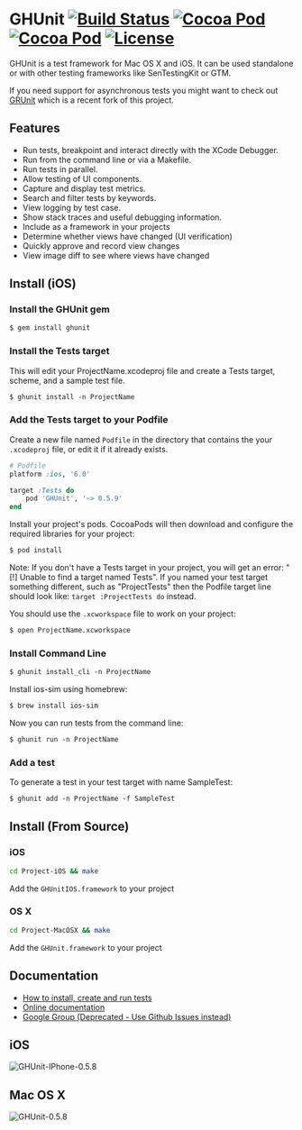 # GHUnit [![Build Status](https://travis-ci.org/gh-unit/gh-unit.png)](https://travis-ci.org/gh-unit/gh-unit) [![Cocoa Pod](https://cocoapod-badges.herokuapp.com/v/GHUnit/badge.png)](http://gh-unit.github.io/gh-unit/) [![Cocoa Pod](https://cocoapod-badges.herokuapp.com/p/GHUnit/badge.png)](http://gh-unit.github.io/gh-unit/) [![License](https://go-shields.herokuapp.com/license-MIT-blue.png)](http://opensource.org/licenses/MIT)

GHUnit is a test framework for Mac OS X and iOS.
It can be used standalone or with other testing frameworks like SenTestingKit or GTM.

If you need support for asynchronous tests you might want to check out [GRUnit](https://github.com/gabriel/GRUnit) which is a recent fork of this project.

## Features

- Run tests, breakpoint and interact directly with the XCode Debugger.
- Run from the command line or via a Makefile.
- Run tests in parallel.
- Allow testing of UI components.
- Capture and display test metrics.
- Search and filter tests by keywords.
- View logging by test case.
- Show stack traces and useful debugging information.
- Include as a framework in your projects
- Determine whether views have changed (UI verification)
- Quickly approve and record view changes
- View image diff to see where views have changed

## Install (iOS)

### Install the GHUnit gem

```xml
$ gem install ghunit
```

### Install the Tests target

This will edit your ProjectName.xcodeproj file and create a Tests target, scheme, and a sample test file.

```xml
$ ghunit install -n ProjectName
```

### Add the Tests target to your Podfile

Create a new file named `Podfile` in the directory that contains the your `.xcodeproj` file, or edit it if it already exists.

```ruby
# Podfile
platform :ios, '6.0'

target :Tests do
	pod 'GHUnit', '~> 0.5.9'
end
```

Install your project's pods. CocoaPods will then download and configure the required libraries for your project:
```xml
$ pod install
```

Note: If you don't have a Tests target in your project, you will get an error: "[!] Unable to find a target named Tests". If you named your test target something different, such as "ProjectTests" then the Podfile target line should look like: `target :ProjectTests do` instead.

You should use the `.xcworkspace` file to work on your project:
```xml
$ open ProjectName.xcworkspace
```

### Install Command Line

```xml
$ ghunit install_cli -n ProjectName
```

Install ios-sim using homebrew:

```xml
$ brew install ios-sim
```

Now you can run tests from the command line:

```xml
$ ghunit run -n ProjectName
```

### Add a test

To generate a test in your test target with name SampleTest:

```xml
$ ghunit add -n ProjectName -f SampleTest
```


## Install (From Source)

### iOS
```bash
cd Project-iOS && make
```

Add the `GHUnitIOS.framework` to your project

### OS X
```bash
cd Project-MacOSX && make
```
Add the `GHUnit.framework` to your project

## Documentation

- [How to install, create and run tests](http://gh-unit.github.io/gh-unit/docs/index.html)
- [Online documentation](http://gh-unit.github.io/gh-unit/)
- [Google Group (Deprecated - Use Github Issues instead)](http://groups.google.com/group/ghunit)

## iOS

![GHUnit-IPhone-0.5.8](https://raw.github.com/gh-unit/gh-unit/master/Documentation/images/ios.png)

## Mac OS X

![GHUnit-0.5.8](https://raw.github.com/gh-unit/gh-unit/master/Documentation/images/macosx01.png)

